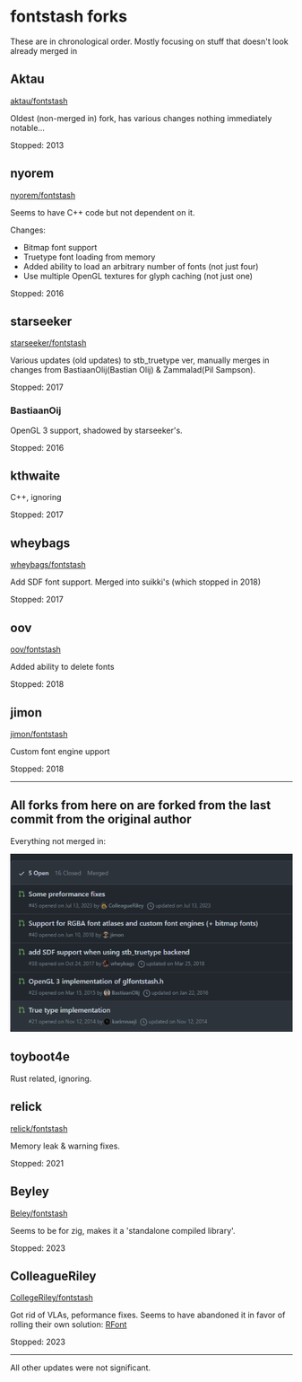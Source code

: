 # fontstash forks

These are in chronological order.
Mostly focusing on stuff that doesn't look already merged in

## Aktau

[aktau/fontstash](https://github.com/aktau/fontstash)

Oldest (non-merged in) fork, has various changes nothing immediately notable...

Stopped: 2013

## nyorem

[nyorem/fontstash](https://github.com/nyorem/fontstash)

Seems to have C++ code but not dependent on it.

Changes:

* Bitmap font support
* Truetype font loading from memory
* Added ability to load an arbitrary number of fonts (not just four)
* Use multiple OpenGL textures for glyph caching (not just one)

Stopped: 2016

## starseeker

[starseeker/fontstash](https://github.com/starseeker/fontstash)

Various updates (old updates) to stb_truetype ver, manually merges in changes from BastiaanOlij(Bastian Olij) & Zammalad(Pil Sampson).

Stopped: 2017

### BastiaanOij

OpenGL 3 support, shadowed by starseeker's.

Stopped: 2016

## kthwaite

C++, ignoring

Stopped: 2017

## wheybags

[wheybags/fontstash](https://github.com/wheybags/fontstash)

Add SDF font support. Merged into suikki's (which stopped in 2018)

Stopped: 2017

## oov

[oov/fontstash](https://github.com/oov/fontstash/commits/master/)

Added ability to delete fonts

Stopped: 2018

## jimon

[jimon/fontstash](https://github.com/jimon/fontstash/tree/dmytro/bitmap_icons)

Custom font engine upport

Stopped: 2018

---

## All forks from here on are forked from the last commit from the original author

Everything not merged in:

![open_pull_reqeusts](assets/fontstash_open_pull_requests.png)


## toyboot4e

Rust related, ignoring.

## relick

[relick/fontstash](https://github.com/relick/fontstash)

Memory leak & warning fixes.

Stopped: 2021

## Beyley

[Beley/fontstash](https://github.com/Beyley/fontstash)

Seems to be for zig, makes it a 'standalone compiled library'.

Stopped: 2023

## ColleagueRiley

[CollegeRiley/fontstash](https://github.com/ColleagueRiley/fontstash)

Got rid of VLAs, peformance fixes. Seems to have abandoned it in favor of rolling their own solution: [RFont](https://github.com/ColleagueRiley/RFont)

Stopped: 2023

---

All other updates were not significant.
